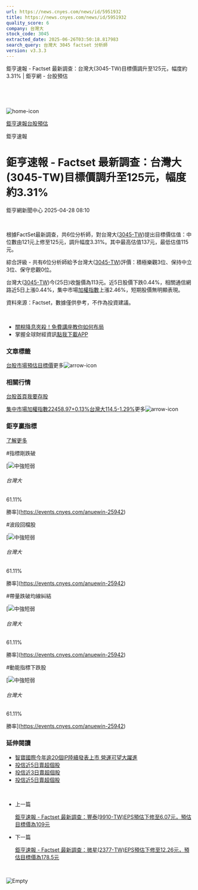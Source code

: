 ```yaml
---
url: https://news.cnyes.com/news/id/5951932
title: https://news.cnyes.com/news/id/5951932
quality_score: 6
company: 台灣大
stock_code: 3045
extracted_date: 2025-06-26T03:50:18.817983
search_query: 台灣大 3045 factset 分析師
version: v3.3.3
---
```


鉅亨速報 - Factset 最新調查：台灣大(3045-TW)目標價調升至125元，幅度約3.31% | 鉅亨網 - 台股預估

‌

‌

![home-icon](/assets/icons/breadCrumb/symbol-icon-home.svg)

[鉅亨速報](/news/cat/anue_live)[台股預估](/news/cat/tw_forecast)

鉅亨速報

# 鉅亨速報 - Factset 最新調查：台灣大(3045-TW)目標價調升至125元，幅度約3.31%

鉅亨網新聞中心 2025-04-28 08:10

‌

根據FactSet最新調查，共6位分析師，對台灣大([3045-TW](https://www.cnyes.com/twstock/3045))提出目標價估值：中位數由121元上修至125元，調升幅度3.31%。其中最高估值137元，最低估值115元。

綜合評級 - 共有6位分析師給予台灣大([3045-TW](https://www.cnyes.com/twstock/3045))評價：積極樂觀3位、保持中立3位、保守悲觀0位。

台灣大([3045-TW](https://www.cnyes.com/twstock/3045))今(25日)收盤價為113元。近5日股價下跌0.44%，相關通信網路近5日上漲0.44%，集中市場[加權指數](https://invest.cnyes.com/index/TWS/TSE01)上漲2.46%，短期股價無明顯表現。

資料來源：Factset，數據僅供參考，不作為投資建議。

‌

* [關稅降息夾殺！免費講座教你如何布局](https://www.rsc.com.tw/Cnyes_RSC/SeminarBooking2025InvestmentOutlook.aspx?utm_source=anue&utm_medium=usstocks_end)
* 掌握全球財經資訊[點我下載APP](http://www.cnyes.com/app/?utm_source=mweb&utm_medium=HamMenuBanner&utm_campaign=fixed&utm_content=entr)

### 文章標籤

[台股](https://news.cnyes.com/tag/台股 "台股")[市場預估](https://news.cnyes.com/tag/市場預估 "市場預估")[目標價](https://news.cnyes.com/tag/目標價 "目標價")更多![arrow-icon](/assets/icons/arrows/arrow-down.svg)

### 相關行情

[台股首頁](https://www.cnyes.com/twstock)[我要存股](https://supr.link/8OHaU)

[集中市場加權指數22458.97+0.13%](https://invest.cnyes.com/index/TWS/TSE01)[台灣大114.5-1.29%](https://www.cnyes.com/twstock/3045)更多![arrow-icon](/assets/icons/arrows/arrow-down.svg)

### 鉅亨贏指標

[了解更多](https://events.cnyes.com/anuewin-25942)

#指標剛跌破

[![中強短弱](/assets/icons/win-indicator/long-to-short.svg)

###### 台灣大

61.11%

勝率](https://events.cnyes.com/anuewin-25942)

#波段回檔股

[![中強短弱](/assets/icons/win-indicator/long-to-short.svg)

###### 台灣大

61.11%

勝率](https://events.cnyes.com/anuewin-25942)

#帶量跌破均線糾結

[![中強短弱](/assets/icons/win-indicator/long-to-short.svg)

###### 台灣大

61.11%

勝率](https://events.cnyes.com/anuewin-25942)

#動能指標下跌股

[![中強短弱](/assets/icons/win-indicator/long-to-short.svg)

###### 台灣大

61.11%

勝率](https://events.cnyes.com/anuewin-25942)

### 延伸閱讀

* [智寶國際今年逾20個IP陸續發表上市 營運可望大躍進](/news/id/5949253)
* [投信近5日賣超個股](/news/id/5948752)
* [投信近3日賣超個股](/news/id/5948750)
* [投信近5日賣超個股](/news/id/5944463)

‌

* 上一篇

  [鉅亨速報 - Factset 最新調查：豐泰(9910-TW)EPS預估下修至6.07元，預估目標價為109元](/news/id/5952343)
* 下一篇

  [鉅亨速報 - Factset 最新調查：微星(2377-TW)EPS預估下修至12.26元，預估目標價為178.5元](/news/id/5951637)

‌

![Empty](/assets/icons/skeleton/empty-image.svg)

‌